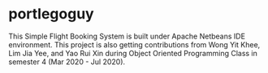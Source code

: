 # portlegoguy
This Simple Flight Booking System is built under Apache Netbeans IDE environment. This project is also getting contributions from Wong Yit Khee, Lim Jia Yee, and Yao Rui Xin during Object Oriented Programming Class in semester 4 (Mar 2020 - Jul 2020).
